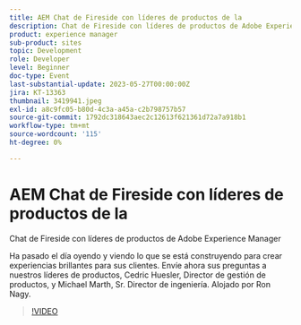 ```yaml
---
title: AEM Chat de Fireside con líderes de productos de la
description: Chat de Fireside con líderes de productos de Adobe Experience ManagerHa pasado el día oyendo y viendo lo que se está construyendo para crear experiencias brillantes para sus clientes. Envíe ahora sus preguntas a nuestros líderes de productos, Cedric Huesler, Director de gestión de productos, y Michael Marth, Sr. Director de ingeniería. Alojado por Ron Nagy.
product: experience manager
sub-product: sites
topic: Development
role: Developer
level: Beginner
doc-type: Event
last-substantial-update: 2023-05-27T00:00:00Z
jira: KT-13363
thumbnail: 3419941.jpeg
exl-id: a8c9fc05-b80d-4c3a-a45a-c2b798757b57
source-git-commit: 1792dc318643aec2c12613f621361d72a7a918b1
workflow-type: tm+mt
source-wordcount: '115'
ht-degree: 0%

---
```


# AEM Chat de Fireside con líderes de productos de la

Chat de Fireside con líderes de productos de Adobe Experience Manager

Ha pasado el día oyendo y viendo lo que se está construyendo para crear experiencias brillantes para sus clientes. Envíe ahora sus preguntas a nuestros líderes de productos, Cedric Huesler, Director de gestión de productos, y Michael Marth, Sr. Director de ingeniería. Alojado por Ron Nagy.

>[!VIDEO](https://video.tv.adobe.com/v/3419941/?learn=on)
